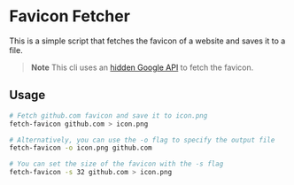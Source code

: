 # Favicon Fetcher

This is a simple script that fetches the favicon of a website and saves it to a file.

> **Note** This cli uses an [hidden Google API](https://dev.to/derlin/get-favicons-from-any-website-using-a-hidden-google-api-3p1e) to fetch the favicon.

## Usage

```bash
# Fetch github.com favicon and save it to icon.png
fetch-favicon github.com > icon.png

# Alternatively, you can use the -o flag to specify the output file
fetch-favicon -o icon.png github.com

# You can set the size of the favicon with the -s flag
fetch-favicon -s 32 github.com > icon.png
```
